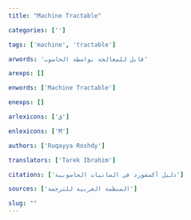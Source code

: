 ```yaml
---
title: "Machine Tractable"

categories: ['']

tags: ['machine', 'tractable']

arwords: 'قابل للمعالجة بواسطة الحاسوب'

arexps: []

enwords: ['Machine Tractable']

enexps: []

arlexicons: ['ق']

enlexicons: ['M']

authors: ['Ruqayya Roshdy']

translators: ['Tarek Ibrahim']

citations: ['دليل أكسفورد في السانيات الحاسوبية']

sources: ['المنظمة العربية للترجمة']

slug: ""
---
```

